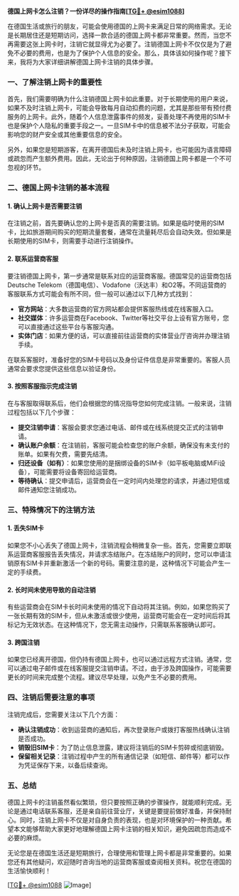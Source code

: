 **德国上网卡怎么注销？一份详尽的操作指南[[TG💪+ @esim1088](https://t.me/s/esim1088)]**

在德国生活或旅行的朋友，可能会使用德国的上网卡来满足日常的网络需求。无论是长期居住还是短期访问，选择一款合适的德国上网卡都非常重要。然而，当您不再需要这张上网卡时，注销它就显得尤为必要了。注销德国上网卡不仅仅是为了避免不必要的费用，也是为了保护个人信息的安全。那么，具体该如何操作呢？接下来，我将为大家详细讲解德国上网卡注销的具体步骤。

### 一、了解注销上网卡的重要性

首先，我们需要明确为什么注销德国上网卡如此重要。对于长期使用的用户来说，如果不及时注销上网卡，可能会导致每月自动扣费的问题，尤其是那些带有预付费服务的上网卡。此外，随着个人信息泄露事件的频发，妥善处理不再使用的SIM卡也是保护个人隐私的重要手段之一。一旦SIM卡中的信息被不法分子获取，可能会影响您的财产安全或其他重要信息的安全。

另外，如果您是短期游客，在离开德国后未及时注销上网卡，也可能因为语言障碍或疏忽而产生额外费用。因此，无论出于何种原因，注销德国上网卡都是一个不可忽视的环节。

### 二、德国上网卡注销的基本流程

#### 1. **确认上网卡是否需要注销**
在注销之前，首先要确认您的上网卡是否真的需要注销。如果是临时使用的SIM卡，比如旅游期间购买的短期流量套餐，通常在流量耗尽后会自动失效。但如果是长期使用的SIM卡，则需要手动进行注销操作。

#### 2. **联系运营商客服**
要注销德国上网卡，第一步通常是联系对应的运营商客服。德国常见的运营商包括Deutsche Telekom（德国电信）、Vodafone（沃达丰）和O2等。不同运营商的客服联系方式可能会有所不同，但一般可以通过以下几种方式找到：

- **官方网站**：大多数运营商的官方网站都会提供客服热线或在线客服入口。
- **社交媒体**：许多运营商在Facebook、Twitter等社交平台上设有官方账号，您可以直接通过这些平台与客服沟通。
- **实体门店**：如果方便的话，可以直接前往运营商的实体营业厅咨询并办理注销手续。

在联系客服时，准备好您的SIM卡号码以及身份证件信息是非常重要的。客服人员通常会要求您提供这些信息以验证身份。

#### 3. **按照客服指示完成注销**
在与客服取得联系后，他们会根据您的情况指导您如何完成注销。一般来说，注销过程包括以下几个步骤：

- **提交注销申请**：客服会要求您通过电话、邮件或在线系统提交正式的注销申请。
- **确认账户余额**：在注销前，客服可能会检查您的账户余额，确保没有未支付的账单。如果有欠费，需要先结清。
- **归还设备（如有）**：如果您使用的是捆绑设备的SIM卡（如平板电脑或MiFi设备），可能需要将设备寄回给运营商。
- **等待确认**：提交申请后，运营商会在一定时间内处理您的请求，并通过短信或邮件通知您注销成功。

### 三、特殊情况下的注销方法

#### 1. **丢失SIM卡**
如果您不小心丢失了德国上网卡，注销流程会稍微复杂一些。首先，您需要立即联系运营商客服报告丢失情况，并请求冻结账户。在冻结账户的同时，您可以申请注销原有SIM卡并重新激活一个新的号码。需要注意的是，这种情况下可能会产生一定的手续费。

#### 2. **长时间未使用导致的自动注销**
有些运营商会在SIM卡长时间未使用的情况下自动将其注销。例如，如果您购买了一张长期有效的SIM卡，但从未激活或很少使用，运营商可能会在一定时间后将其标记为无效状态。在这种情况下，您无需主动操作，只需联系客服确认即可。

#### 3. **跨国注销**
如果您已经离开德国，但仍持有德国上网卡，也可以通过远程方式注销。通常，您可以通过电子邮件或在线客服提交注销申请。不过，由于涉及跨国操作，可能需要更长的时间来完成整个流程。建议尽早处理，以免产生不必要的费用。

### 四、注销后需要注意的事项

注销完成后，您需要关注以下几个方面：

- **确认注销成功**：收到运营商的通知后，再次登录账户或拨打客服热线确认注销是否成功。
- **销毁旧SIM卡**：为了防止信息泄露，建议将注销后的SIM卡剪碎或彻底销毁。
- **保留相关记录**：注销过程中产生的所有通信记录（如短信、邮件等）都可以作为凭证保存下来，以备后续查询。

### 五、总结

德国上网卡的注销虽然看似繁琐，但只要按照正确的步骤操作，就能顺利完成。无论是通过电话联系客服，还是亲自前往营业厅，关键是要提前做好准备，并保持耐心。同时，注销上网卡不仅是对自身负责的表现，也是对环境保护的一种贡献。希望本文能够帮助大家更好地理解德国上网卡注销的相关知识，避免因疏忽而造成不必要的麻烦。

无论您是在德国生活还是短期旅行，合理使用和管理上网卡都是非常重要的。如果您还有其他疑问，欢迎随时咨询当地的运营商客服或查阅相关资料。祝您在德国的生活愉快顺利！

[[TG💪+ @esim1088](https://t.me/s/esim1088) ![Image](https://i.postimg.cc/4NQfJmqS/Snipaste-2025-05-13-00-14-12.png)]